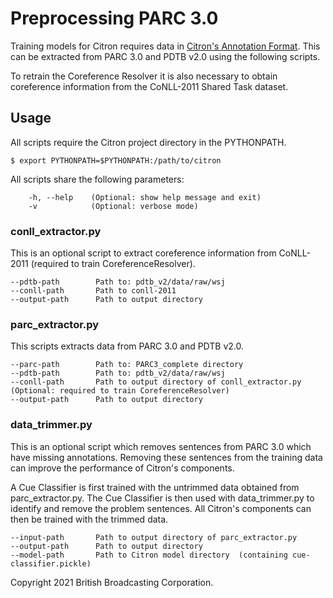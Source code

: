 # Preprocessing PARC 3.0 #

Training models for Citron requires data in [Citron's Annotation Format](../../docs/data_format.md). This can be extracted from PARC 3.0 and PDTB v2.0 using the following scripts.

To retrain the Coreference Resolver it is also necessary to obtain coreference information from the CoNLL-2011 Shared Task dataset.

## Usage ##

All scripts require the Citron project directory in the PYTHONPATH.

    $ export PYTHONPATH=$PYTHONPATH:/path/to/citron

All scripts share the following parameters:

        -h, --help    (Optional: show help message and exit)
        -v            (Optional: verbose mode)

### conll_extractor.py ###

This is an optional script to extract coreference information from CoNLL-2011 (required to train CoreferenceResolver).

    --pdtb-path        Path to: pdtb_v2/data/raw/wsj
    --conll-path       Path to conll-2011
    --output-path      Path to output directory

### parc_extractor.py ###

This scripts extracts data from PARC 3.0 and PDTB v2.0.

    --parc-path        Path to: PARC3_complete directory
    --pdtb-path        Path to: pdtb_v2/data/raw/wsj
    --conll-path       Path to output directory of conll_extractor.py    (Optional: required to train CoreferenceResolver)
    --output-path      Path to output directory

### data_trimmer.py ###
This is an optional script which removes sentences from PARC 3.0 which have missing annotations. Removing these sentences from the training data can improve the performance of Citron's components.

A Cue Classifier is first trained with the untrimmed data obtained from parc_extractor.py. The Cue Classifier is then used with data_trimmer.py to identify and remove the problem sentences. All Citron's components can then be trained with the trimmed data.

    --input-path       Path to output directory of parc_extractor.py
    --output-path      Path to output directory
    --model-path       Path to Citron model directory  (containing cue-classifier.pickle)

Copyright 2021 British Broadcasting Corporation.

